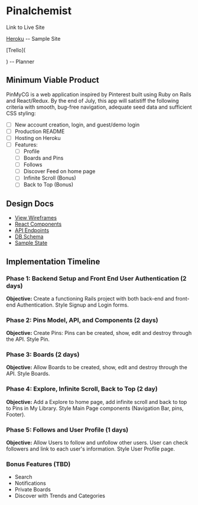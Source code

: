 # Pinalchemist

Link to Live Site

[Heroku](https://enigmatic-harbor-70284.herokuapp.com/) -- Sample Site

[Trello](

) -- Planner

## Minimum Viable Product

PinMyCG is a web application inspired by Pinterest built using Ruby on Rails and React/Redux.
By the end of July, this app will satistiff the following criteria with smooth, bug-free navigation, adequate seed data and sufficient CSS styling:

- [ ] New account creation, login, and guest/demo login
- [ ] Production README
- [ ] Hosting on Heroku
- [ ] Features:
    * [ ] Profile
    * [ ] Boards and Pins
    * [ ] Follows
    * [ ] Discover Feed on home page
    * [ ] Infinite Scroll (Bonus)
    * [ ] Back to Top (Bonus)

## Design Docs

* [View Wireframes][wireframes]
* [React Components][components]
* [API Endpoints][api-endpoints]
* [DB Schema][schema]
* [Sample State][sample-state]

[wireframes]: wireframes
[components]: component-hierarchy.md
[sample-state]: sample-state.md
[api-endpoints]: api-endpoints.md
[schema]: schema.md

## Implementation Timeline

### Phase 1: Backend Setup and Front End User Authentication (2 days)

**Objective:** Create a functioning Rails project with both back-end and front-end Authentication. Style Signup and Login forms.

### Phase 2: Pins Model, API, and Components (2 days)

**Objective:** Create Pins: Pins can be created, show, edit and destroy through the API. Style Pin.

### Phase 3: Boards (2 days)

**Objective:** Allow Boards to be created, show, edit and destroy through the API. Style Boards.

### Phase 4: Explore, Infinite Scroll, Back to Top (2 day)

**Objective:** Add a Explore to home page, add infinite scroll and back to top to Pins in My Library. Style Main Page components (Navigation Bar, pins, Footer).

### Phase 5: Follows and User Profile (1 days)

**Objective:** Allow Users to follow and unfollow other users. User can check followers and link to each user's information. Style User Profile page.

### Bonus Features (TBD)

* Search
* Notifications
* Private Boards
* Discover with Trends and Categories
